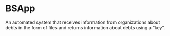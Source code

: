# BSApp
An automated system that receives information from organizations about debts in the form of files and returns information about debts using a “key”.
